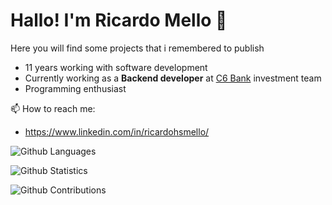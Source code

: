 # Hallo! I'm Ricardo Mello 👋


Here you will find some projects that i remembered to publish

- 11 years working with software development
- Currently working as a **Backend developer** at [C6 Bank](https://www.c6bank.com.br) investment team
- Programming enthusiast

📫 How to reach me:
- https://www.linkedin.com/in/ricardohsmello/

![Github Languages](https://github-readme-stats.vercel.app/api/top-langs/?username=ricardohsmello&layout=compact&count_private=true)

![Github Statistics](https://github-readme-stats.vercel.app/api/?username=ricardohsmello&count_private=true&show_icons=true)

![Github Contributions](https://github-readme-streak-stats.herokuapp.com/?user=ricardohsmello&hide_border=true)
